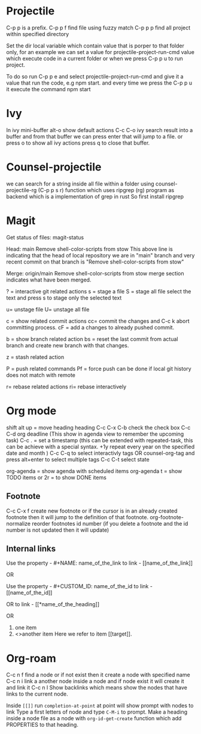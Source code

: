 # Projectile #

C-p p is a prefix.
C-p p f find file using fuzzy match 
C-p p p find all project within specified directory 

Set the dir local variable which contain value that is porper to that folder only, for an example we can set a value for projectile-project-run-cmd value which execute code in a current folder or when we press C-p p u to run project.

To do so run C-p p e and select projectile-project-run-cmd and give it a value that run the code, e.g npm start. and every time we press the C-p p u it execute the command npm start


# Ivy #
In ivy mini-buffer alt-o show default actions
C-c C-o ivy search result into a buffer and from that buffer we can press enter that will jump to a file. or press o to show all ivy actions
press q to close that buffer.



# Counsel-projectile #
we can search for  a string inside all file within a folder using counsel-projectile-rg (C-p p s r) function which uses ripgrep (rg) program as backend which is a implementation of grep in rust
So first install ripgrep


# Magit #
Get status of files: 
magit-status

Head:     main Remove shell-color-scripts from stow
This above line is indicating that the head of local repository we are in "main" branch and very recent commit on that branch is "Remove shell-color-scripts from stow"

Merge:    origin/main Remove shell-color-scripts from stow
merge section indicates what have been merged.

? = interactive git related actions
s = stage a file 
S = stage all file 
select the text and press s to stage only the selected text 

u= unstage file 
U= unstage all file 

c = show related commit actions 
cc= commit the changes and C-c k abort committing process.
cF = add a changes to already pushed commit.


b = show branch related action
bs = reset the last commit from actual branch and create new branch with that changes.

z = stash related action

P = push related commands 
Pf = force push can be done if local git history does not match with remote

r= rebase related actions 
ri= rebase interactively

# Org mode #
shift alt up = move heading heading 
C-c C-x C-b check the check box
C-c C-d org deadline (This show in agenda view to remember the upcoming task)
C-c . = set a timestamp (this can be extended with repeated-task, this can be achieve with a special syntax. +1y repeat every year on the specified date and month )
C-c C-q to select interactivly tags
OR counsel-org-tag and press alt+enter to select multiple tags
C-c C-t select state

org-agenda = show agenda with scheduled items
org-agenda t = show TODO items or 2r =  to show DONE items


## Footnote ##
C-c C-x f create new footnote or if the cursor is in an already created footnote then it will jump to the definition of that footnote.
org-footnote-normalize reorder footnotes id number (if you delete a footnote and the id number is not updated then it will update)

## Internal links ##
Use the property -  #+NAME: name_of_the_link
to link -           [[name_of_the_link]]

OR

Use the property -  #+CUSTOM_ID: name_of_the_id
to link -           [[name_of_the_id]]

OR
to link -           [[*name_of_the_heading]]

OR
1. one item
2. <<target>>another item
Here we refer to item [[target]].




# Org-roam #
C-c n f find a node or if not exist then it create a node with specified name
C-c n i link a another node inside a node and if node exist it will create it and link it
C-c n l Show backlinks which means show the nodes that have links to the current node.


Inside `[[]]` run `completion-at-point` at point will show prompt with nodes to link
Type a first letters of node and type `C-M-i` to prompt.
Make a heading inside a node file as a node with `org-id-get-create` function which add PROPERTIES to that heading.


